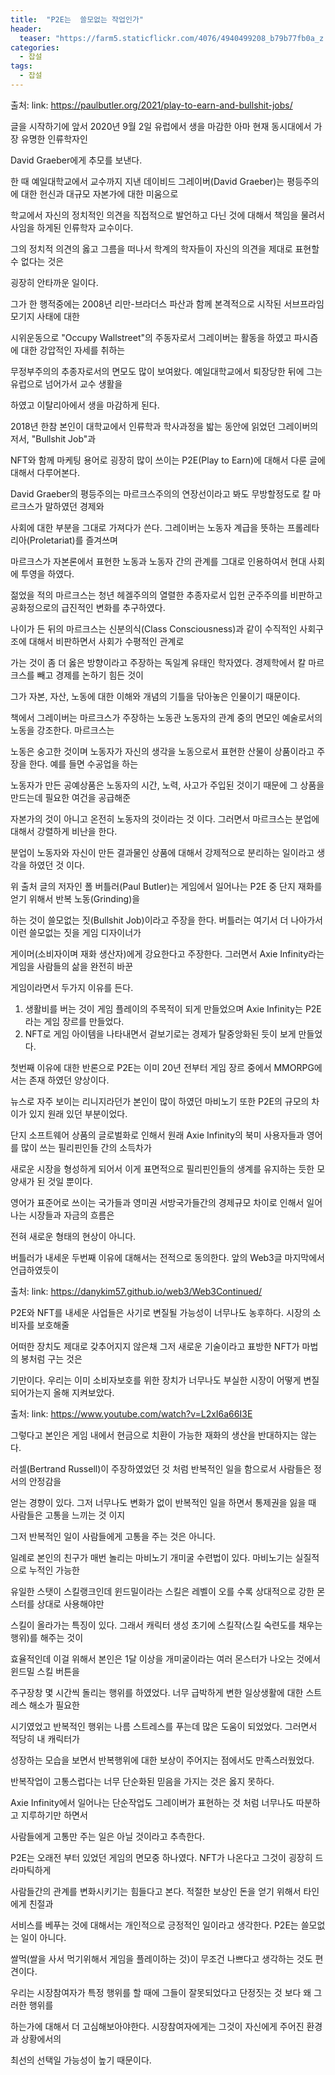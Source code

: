 ```yaml
---
title:  "P2E는  쓸모없는 작업인가"
header:
  teaser: "https://farm5.staticflickr.com/4076/4940499208_b79b77fb0a_z.jpg"
categories: 
  - 잡설
tags:
  - 잡설
---
```


  출처: link: https://paulbutler.org/2021/play-to-earn-and-bullshit-jobs/
  
   글을 시작하기에 앞서 2020년 9월 2일 유럽에서 생을 마감한 아마 현재 동시대에서 가장 유명한 인류학자인
   
 David Graeber에게 추모를 보낸다.
 
   한 때 예일대학교에서 교수까지 지낸 데이비드 그레이버(David Graeber)는 평등주의에 대한 헌신과 대규모 자본가에 대한 미움으로
   
 학교에서 자신의 정치적인 의견을 직접적으로 발언하고 다닌 것에 대해서 책임을 물려서 사임을 하게된 인류학자 교수이다.
 
 그의 정치적 의견의 옳고 그름을 떠나서 학계의 학자들이 자신의 의견을 제대로 표현할 수 없다는 것은
 
 굉장히 안타까운 일이다.
 
   그가 한 행적중에는 2008년 리만-브라더스 파산과 함께 본격적으로 시작된 서브프라임 모기지 사태에 대한 
   
 시위운동으로 "Occupy Wallstreet"의 주동자로서 그레이버는 활동을 하였고 파시즘에 대한 강압적인 자세를 취하는
 
 무정부주의의 추종자로서의 면모도 많이 보여왔다. 예일대학교에서 퇴장당한 뒤에 그는 유럽으로 넘어가서 교수 생활을
 
 하였고 이탈리아에서 생을 마감하게 된다.
   
   2018년 한참 본인이 대학교에서 인류학과 학사과정을 밟는 동안에 읽었던 그레이버의 저서, "Bullshit Job"과 
   
 NFT와 함께 마케팅 용어로 굉장히 많이 쓰이는 P2E(Play to Earn)에 대해서 다룬 글에 대해서 다루어본다.
 
   David Graeber의 평등주의는 마르크스주의의 연장선이라고 봐도 무방할정도로 칼 마르크스가 말하였던 경제와 
   
 사회에 대한 부분을 그대로 가져다가 쓴다. 그레이버는 노동자 계급을 뜻하는 프롤레타리아(Proletariat)를 즐겨쓰며
 
 마르크스가 자본론에서 표현한 노동과 노동자 간의 관계를 그대로 인용하여서 현대 사회에 투영을 하였다.
 
   젊었을 적의 마르크스는 청년 헤겔주의의 열렬한 추종자로서 입헌 군주주의를 비판하고 공화정으로의 급진적인 변화를 추구하였다.
   
 나이가 든 뒤의 마르크스는 신분의식(Class Consciousness)과 같이 수직적인 사회구조에 대해서 비판하면서 사회가 수평적인 관계로
   
 가는 것이 좀 더 옳은 방향이라고 주장하는 독일계 유태인 학자였다. 경제학에서 칼 마르크스를 빼고 경제를 논하기 힘든 것이
 
 그가 자본, 자산, 노동에 대한 이해와 개념의 기틀을 닦아놓은 인물이기 때문이다.
 
  책에서 그레이버는 마르크스가 주장하는 노동관 노동자의 관계 중의 면모인 예술로서의 노동을 강조한다. 마르크스는
  
 노동은 숭고한 것이며 노동자가 자신의 생각을 노동으로서 표현한 산물이 상품이라고 주장을 한다. 예를 들면 수공업을 하는 
 
 노동자가 만든 공예상품은 노동자의 시간, 노력, 사고가 주입된 것이기 때문에 그 상품을 만드는데 필요한 여건을 공급해준
 
 자본가의 것이 아니고 온전히 노동자의 것이라는 것 이다. 그러면서 마르크스는 분업에 대해서 강렬하게 비난을 한다.
 
 분업이 노동자와 자신이 만든 결과물인 상품에 대해서 강제적으로 분리하는 일이라고 생각을 하였던 것 이다.
 
  위 출처 글의 저자인 폴 버틀러(Paul Butler)는 게임에서 일어나는 P2E 중 단지 재화를 얻기 위해서 반복 노동(Grinding)을
  
하는 것이 쓸모없는 짓(Bullshit Job)이라고 주장을 한다. 버틀러는 여기서 더 나아가서 이런 쓸모없는 짓을 게임 디자이너가

게이머(소비자이며 재화 생산자)에게 강요한다고 주장한다. 그러면서 Axie Infinity라는 게임을 사람들의 삶을 완전히 바꾼

게임이라면서 두가지 이유를 든다.

  1. 생활비를 버는 것이 게임 플레이의 주목적이 되게 만들었으며 Axie Infinity는 P2E라는 게임 장르를 만들었다.
  2. NFT로 게임 아이템을 나타내면서 겉보기로는 경제가 탈중앙화된 듯이 보게 만들었다.
 
  첫번째 이유에 대한 반론으로 P2E는 이미 20년 전부터 게임 장르 중에서 MMORPG에서는 존재 하였던 양상이다.
 
뉴스로 자주 보이는 리니지라던가 본인이 많이 하였던 마비노기 또한 P2E의 규모의 차이가 있지 원래 있던 부분이었다.

단지 소프트웨어 상품의 글로벌화로 인해서 원래 Axie Infinity의 북미 사용자들과 영어를 많이 쓰는 필리핀인들 간의 소득차가

새로운 시장을 형성하게 되어서 이게 표면적으로 필리핀인들의 생계를 유지하는 듯한 모양새가 된 것일 뿐이다.

영어가 표준어로 쓰이는 국가들과 영미권 서방국가들간의 경제규모 차이로 인해서 일어나는 시장들과 자금의 흐름은

전혀 새로운 형태의 현상이 아니다. 

  버틀러가 내세운 두번째 이유에 대해서는 전적으로 동의한다. 앞의 Web3글 마지막에서 언급하였듯이 
  
출처: link: https://danykim57.github.io/web3/Web3Continued/

P2E와 NFT를 내세운 사업들은 사기로 변질될 가능성이 너무나도 농후하다. 시장의 소비자를 보호해줄

어떠한 장치도 제대로 갖추어지지 않은채 그저 새로운 기술이라고 표방한 NFT가 마법의 봉처럼 구는 것은

기만이다. 우리는 이미 소비자보호를 위한 장치가 너무나도 부실한 시장이 어떻게 변질되어가는지 올해 지켜보았다.

출처: link: https://www.youtube.com/watch?v=L2xI6a66I3E

그렇다고 본인은 게임 내에서 현금으로 치환이 가능한 재화의 생산을 반대하지는 않는다. 

러셀(Bertrand Russell)이 주장하였었던 것 처럼 반복적인 일을 함으로서 사람들은 정서의 안정감을

얻는 경향이 있다. 그저 너무나도 변화가 없이 반복적인 일을 하면서 통제권을 잃을 때 사람들은 고통을 느끼는 것 이지

그저 반복적인 일이 사람들에게 고통을 주는 것은 아니다.

 일례로 본인의 친구가 매번 놀리는 마비노기 개미굴 수련법이 있다. 마비노기는 실질적으로 누적인 가능한
 
유일한 스탯이 스킬랭크인데 윈드밀이라는 스킬은 레벨이 오를 수록 상대적으로 강한 몬스터를 상대로 사용해야만

스킬이 올라가는 특징이 있다. 그래서 캐릭터 생성 초기에 스킬작(스킬 숙련도를 채우는 행위)를 해주는 것이

효율적인데 이걸 위해서 본인은 1달 이상을 개미굴이라는 여러 몬스터가 나오는 것에서 윈드밀 스킬 버튼을

주구장창 몇 시간씩 돌리는 행위를 하였었다. 너무 급박하게 변한 일상생활에 대한 스트레스 해소가 필요한

시기였었고 반복적인 행위는 나름 스트레스를 푸는데 많은 도움이 되었었다. 그러면서 적당히 내 캐릭터가 

성장하는 모습을 보면서 반복행위에 대한 보상이 주어지는 점에서도 만족스러웠었다.
  
반복작업이 고통스럽다는 너무 단순화된 믿음을 가지는 것은 옳지 못하다.

 Axie Infinity에서 일어나는 단순작업도 그레이버가 표현하는 것 처럼 너무나도 따분하고 지루하기만 하면서
 
사람들에게 고통만 주는 일은 아닐 것이라고 추측한다.

  P2E는 오래전 부터 있었던 게임의 면모중 하나였다. NFT가 나온다고 그것이 굉장히 드라마틱하게
  
사람들간의 관계를 변화시키기는 힘들다고 본다. 적절한 보상인 돈을 얻기 위해서 타인에게 친절과

서비스를 베푸는 것에 대해서는 개인적으로 긍정적인 일이라고 생각한다. P2E는 쓸모없는 일이 아니다.

쌀먹(쌀을 사서 먹기위해서 게임을 플레이하는 것)이 무조건 나쁘다고 생각하는 것도 편견이다.

우리는 시장참여자가 특정 행위를 할 때에 그들이 잘못되었다고 단정짓는 것 보다 왜 그러한 행위를

하는가에 대해서 더 고심해보아야한다. 시장참여자에게는 그것이 자신에게 주어진 환경과 상황에서의

최선의 선택일 가능성이 높기 때문이다.


[^posts]: Footnote test.
